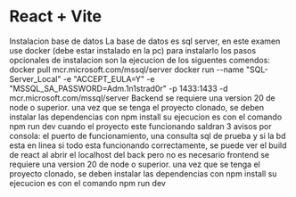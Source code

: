 # React + Vite

Instalacion
base de datos
    La base de datos es sql server, en este examen use docker (debe estar instalado en la pc) para instalarlo
    los pasos opcionales de instalacion son la ejecucion de los siguentes comendos:
    docker pull mcr.microsoft.com/mssql/server
    docker run --name "SQL-Server_Local" -e "ACCEPT_EULA=Y" -e "MSSQL_SA_PASSWORD=Adm.1n1strad0r" -p 1433:1433 -d mcr.microsoft.com/mssql/server
Backend
    se requiere una version 20 de node o superior. una vez que se tenga el proyecto clonado, se deben instalar las dependencias con npm install
    su ejecucion es con el comando npm run dev
    cuando el proyecto este funcionando saldran 3 avisos por consola: el puerto de funcionamiento, una consulta sql de prueba y si la bd esta en linea
    si todo esta funcionando correctamente, se puede ver el build de react al abrir el localhost del back pero no es necesario
frontend
    se requiere una version 20 de node o superior. una vez que se tenga el proyecto clonado, se deben instalar las dependencias con npm install
    su ejecucion es con el comando npm run dev
    

